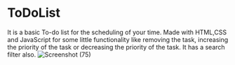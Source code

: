 # ToDoList
It is a basic To-do list for the scheduling of your time. Made with HTML,CSS and JavaScript for some little functionality like removing the task, increasing the priority  of the task or decreasing the priority of the task. It has a search filter also.
![Screenshot (75)](https://user-images.githubusercontent.com/31370134/64863110-bc381d80-d651-11e9-8a81-c3b38b192b6c.png)
